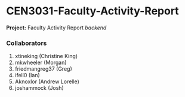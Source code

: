 CEN3031-Faculty-Activity-Report
================================
<html>
  <Strong>Project:</Strong> Faculty Activity Report <em>backend</em> 
  <body>
    <h3>Collaborators</h3>
      <ol>
        <li>xtineking (Christine King)</li>
        <li>mkwheeler (Morgan)</li> 
        <li>friedmangreg37 (Greg)</li>
        <li>ifell0 (Ian)</li>
        <li>Aknoxlor (Andrew Lorelle)</li>
        <li>joshammock (Josh)</li>
      </ol>
  </body>
</html>



